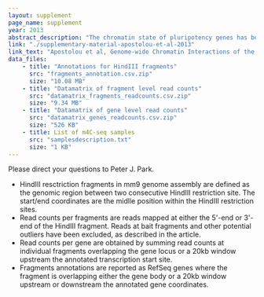 ```yaml
---
layout: supplement
page_name: supplement
year: 2013
abstract_description: "The chromatin state of pluripotency genes has been studied extensively in embryonic stem cells (ESCs) and differentiated cells, but their potential interactions with other parts of the genome remain largely unexplored. Here, we identified a genome-wide, pluripotency-specific interaction network around the Nanog promoter by adapting circular chromosome conformation capture sequencing. This network was rearranged during differentiation and restored in induced pluripotent stem cells. A large fraction of Nanog-interacting loci were bound by Mediator or cohesin in pluripotent cells. Depletion of these proteins from ESCs resulted in a disruption of contacts and the acquisition of a differentiation-specific interaction pattern prior to obvious transcriptional and phenotypic changes. Similarly, the establishment of Nanog interactions during reprogramming often preceded transcriptional upregulation of associated genes, suggesting a causative link. Our results document a complex, pluripotency-specific chromatin “interactome” for Nanog and suggest a functional role for long-range genomic interactions in the maintenance and induction of pluripotency."
link: "./supplementary-material-apostolou-et-al-2013"
link_text: "Apostolou et al, Genome-wide Chromatin Interactions of the Nanog Locus in Pluripotency, Differentiation, and Reprogramming, Cell Stem Cell, 2013"
data_files:
    - title: "Annotations for HindIII fragments"
      src: "fragments_annotation.csv.zip"
      size: "10.08 MB"
    - title: "Datamatrix of fragment level read counts"
      src: "datamatrix_fragments_readcounts.csv.zip"
      size: "9.34 MB"
    - title: "Datamatrix of gene level read counts"
      src: "datamatrix_genes_readcounts.csv.zip"
      size: "526 KB"
    - title: List of m4C-seq samples
      src: "samplesdescription.txt"
      size: "1 KB"
---
```


Please direct your questions to Peter J. Park.

- HindIII resctriction fragments in mm9 genome assembly are defined as the genomic region between two consecutive HindIII restriction site. The start/end coordinates are the midlle position within the HindIII restriction sites.
- Read counts per fragments are reads mapped at either the 5'-end or 3'-end of the HindIII fragment. Reads at bait fragments and other potential outliers have been excluded, as described in the article.
- Read counts per gene are obtained by summing read counts at individual fragments overlapping the gene locus or a 20kb window upstream the annotated transcription start site.
- Fragments annotations are reported as RefSeq genes where the fragment is overlapping either the gene body or a 20kb window upstream or downstream the annotated gene coordinates.